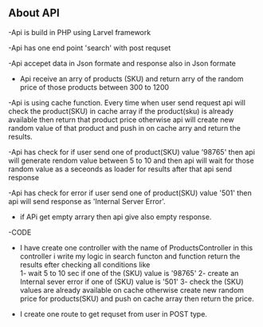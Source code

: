 

## About API

-Api is build in PHP using Larvel framework

-Api has one end point 'search' with post requset

-Api accepet data in Json formate and response also in Json formate

- Api receive an arry of products (SKU) and return arry of the random 
price of those products between 300 to 1200

-Api is using cache function. Every time when user send request
api will check the product(SKU) in cache array if the product(sku) is
already available then return that product price otherwise
api will create new random value of that product and push in on cache
arry and return the results.

-Api has check for if user send one of product(SKU) value '98765'
then api will generate rendom value between 5 to 10 and then api will 
wait for those random value as a seceonds as loader for results 
after that api send response

-Api has check for error if user send one of product(SKU) value '501'
then api will send response as 'Internal Server Error'.

- if APi get empty arrary then api give also empty response.

-CODE

- I have create one controller with the name of ProductsController
in this controller i write my logic in search functon 
and function return the results efter checking all conditions
like  
   1- wait 5 to 10 sec if one of the (SKU) value is '98765'
   2- create an Internal sever error if one of (SKU) value is '501'
   3- check the (SKU) values are already available on cache otherwise create
   new random price for products(SKU) and push on cache array then return
   the price.

- I create one route to get requset from user in POST type.



